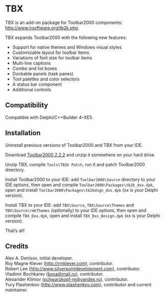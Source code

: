 TBX
===

TBX is an add-on package for Toolbar2000 components: http://www.jrsoftware.org/tb2k.php.

TBX expands Toolbar2000 with the following new features:

* Support for native themes and Windows visual styles
* Customizable layout for toolbar items
* Variations of font size for toolbar items
* Multi-line captions
* Combo and list boxes
* Dockable panels (task panes)
* Tool palettes and color selectors
* A status bar component
* Additional controls


Compatibility
-------------

Compatible with Delphi/C++Builder 4–XE5.


Installation
------------

Uninstall previous versions of Toolbar2000 and TBX from your IDE.

Download [Toolbar2000 2.2.2](http://www.jrsoftware.org/tb2k.php)
and unzip it somewhere on your hard drive.

Unzip TBX, compile `Tools\TB2k Patch`, run it and patch Toolbar2000 directory.

Install Toolbar2000 to your IDE: add `Toolbar2000\Source` directory to your
IDE options, then open and compile `Toolbar2000\Packages\tb2k_dxx.dpk`, open and install
`Toolbar2000\Packages\tb2kdsgn_dxx.dpk` (xx is your Delphi version).

Install TBX to your IDE: add `TBX\Source`, `TBX\Source\Themes` and `TBX\Source\rmkThemes`
(optionally) to your IDE options, then open and compile `TBX_Dxx.dpk`, open and install
`TBX_Dxx_Design.dpk` (xx is your Delphi version).

That’s all!


Credits
-------

Alex A. Denisov, initial developer.  
Roy Magne Klever (http://rmklever.com), contributor.  
Robert Lee (http://www.silverpointdevelopment.com), contributor.  
Vladimir Bochkarev (boxa@mail.ru), contributor.  
Alexander Klimov (schwarzkopf-m@yandex.ru), contributor.  
Yury Plashenkov (http://www.plashenkov.com), contributor and current maintainer.
